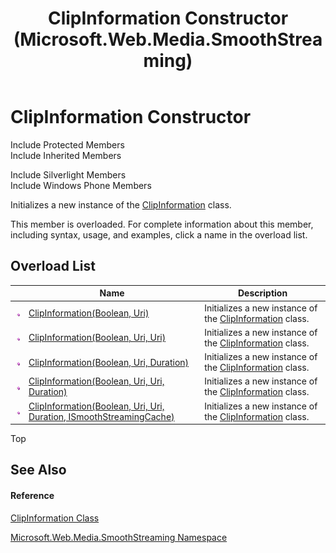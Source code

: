 ﻿---
title: ClipInformation Constructor  (Microsoft.Web.Media.SmoothStreaming)
TOCTitle: ClipInformation Constructor
ms:assetid: Overload:Microsoft.Web.Media.SmoothStreaming.ClipInformation.#ctor
ms:mtpsurl: https://msdn.microsoft.com/en-us/library/microsoft.web.media.smoothstreaming.clipinformation.clipinformation(v=VS.95)
ms:contentKeyID: 46307707
ms.date: 05/31/2012
mtps_version: v=VS.95
f1_keywords:
- Microsoft.Web.Media.SmoothStreaming.ClipInformation.#ctor
- Microsoft.Web.Media.SmoothStreaming.ClipInformation.ClipInformation
dev_langs:
- CSharp
- JScript
- VB
- FSharp
---

# ClipInformation Constructor

Include Protected Members  
Include Inherited Members  

Include Silverlight Members  
Include Windows Phone Members  

Initializes a new instance of the [ClipInformation](clipinformation-class-microsoft-web-media-smoothstreaming_1.md) class.

This member is overloaded. For complete information about this member, including syntax, usage, and examples, click a name in the overload list.

## Overload List

<table>
<thead>
<tr class="header">
<th> </th>
<th>Name</th>
<th>Description</th>
</tr>
</thead>
<tbody>
<tr class="odd">
<td><img src="images/Dd565996.pubmethod(en-us,VS.90).gif" title="Public method" alt="Public method" /></td>
<td><a href="clipinformation-constructor-boolean-uri-microsoft-web-media-smoothstreaming_1.md">ClipInformation(Boolean, Uri)</a></td>
<td>Initializes a new instance of the <a href="clipinformation-class-microsoft-web-media-smoothstreaming_1.md">ClipInformation</a> class.</td>
</tr>
<tr class="even">
<td><img src="images/Dd565996.pubmethod(en-us,VS.90).gif" title="Public method" alt="Public method" /></td>
<td><a href="clipinformation-constructor-boolean-uri-uri-microsoft-web-media-smoothstreaming_1.md">ClipInformation(Boolean, Uri, Uri)</a></td>
<td>Initializes a new instance of the <a href="clipinformation-class-microsoft-web-media-smoothstreaming_1.md">ClipInformation</a> class.</td>
</tr>
<tr class="odd">
<td><img src="images/Dd565996.pubmethod(en-us,VS.90).gif" title="Public method" alt="Public method" /></td>
<td><a href="clipinformation-constructor-boolean-uri-duration-microsoft-web-media-smoothstreaming_1.md">ClipInformation(Boolean, Uri, Duration)</a></td>
<td>Initializes a new instance of the <a href="clipinformation-class-microsoft-web-media-smoothstreaming_1.md">ClipInformation</a> class.</td>
</tr>
<tr class="even">
<td><img src="images/Dd565996.pubmethod(en-us,VS.90).gif" title="Public method" alt="Public method" /></td>
<td><a href="clipinformation-constructor-boolean-uri-uri-duration-microsoft-web-media-smoothstreaming_1.md">ClipInformation(Boolean, Uri, Uri, Duration)</a></td>
<td>Initializes a new instance of the <a href="clipinformation-class-microsoft-web-media-smoothstreaming_1.md">ClipInformation</a> class.</td>
</tr>
<tr class="odd">
<td><img src="images/Dd565996.pubmethod(en-us,VS.90).gif" title="Public method" alt="Public method" /></td>
<td><a href="clipinformation-constructor-boolean-uri-uri-duration-ismoothstreamingcache-microsoft-web-media-smoothstreaming_1.md">ClipInformation(Boolean, Uri, Uri, Duration, ISmoothStreamingCache)</a></td>
<td>Initializes a new instance of the <a href="clipinformation-class-microsoft-web-media-smoothstreaming_1.md">ClipInformation</a> class.</td>
</tr>
</tbody>
</table>


Top

## See Also

#### Reference

[ClipInformation Class](clipinformation-class-microsoft-web-media-smoothstreaming_1.md)

[Microsoft.Web.Media.SmoothStreaming Namespace](microsoft-web-media-smoothstreaming-namespace_1.md)


